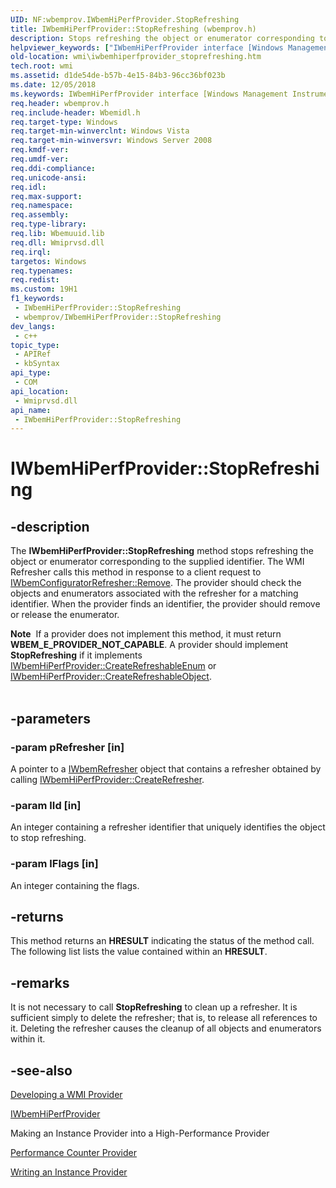 ```yaml
---
UID: NF:wbemprov.IWbemHiPerfProvider.StopRefreshing
title: IWbemHiPerfProvider::StopRefreshing (wbemprov.h)
description: Stops refreshing the object or enumerator corresponding to the supplied identifier.
helpviewer_keywords: ["IWbemHiPerfProvider interface [Windows Management Instrumentation]","StopRefreshing method","IWbemHiPerfProvider.StopRefreshing","IWbemHiPerfProvider::StopRefreshing","StopRefreshing","StopRefreshing method [Windows Management Instrumentation]","StopRefreshing method [Windows Management Instrumentation]","IWbemHiPerfProvider interface","_hmm_iwbemhiperfprovider_stoprefreshing","wbemprov/IWbemHiPerfProvider::StopRefreshing","wmi.iwbemhiperfprovider_stoprefreshing"]
old-location: wmi\iwbemhiperfprovider_stoprefreshing.htm
tech.root: wmi
ms.assetid: d1de54de-b57b-4e15-84b3-96cc36bf023b
ms.date: 12/05/2018
ms.keywords: IWbemHiPerfProvider interface [Windows Management Instrumentation],StopRefreshing method, IWbemHiPerfProvider.StopRefreshing, IWbemHiPerfProvider::StopRefreshing, StopRefreshing, StopRefreshing method [Windows Management Instrumentation], StopRefreshing method [Windows Management Instrumentation],IWbemHiPerfProvider interface, _hmm_iwbemhiperfprovider_stoprefreshing, wbemprov/IWbemHiPerfProvider::StopRefreshing, wmi.iwbemhiperfprovider_stoprefreshing
req.header: wbemprov.h
req.include-header: Wbemidl.h
req.target-type: Windows
req.target-min-winverclnt: Windows Vista
req.target-min-winversvr: Windows Server 2008
req.kmdf-ver: 
req.umdf-ver: 
req.ddi-compliance: 
req.unicode-ansi: 
req.idl: 
req.max-support: 
req.namespace: 
req.assembly: 
req.type-library: 
req.lib: Wbemuuid.lib
req.dll: Wmiprvsd.dll
req.irql: 
targetos: Windows
req.typenames: 
req.redist: 
ms.custom: 19H1
f1_keywords:
 - IWbemHiPerfProvider::StopRefreshing
 - wbemprov/IWbemHiPerfProvider::StopRefreshing
dev_langs:
 - c++
topic_type:
 - APIRef
 - kbSyntax
api_type:
 - COM
api_location:
 - Wmiprvsd.dll
api_name:
 - IWbemHiPerfProvider::StopRefreshing
---
```


# IWbemHiPerfProvider::StopRefreshing


## -description

The 
<b>IWbemHiPerfProvider::StopRefreshing</b> method stops refreshing the object or enumerator corresponding to the supplied identifier. The WMI Refresher calls this method in response to a client request to <a href="/windows/desktop/api/wbemcli/nf-wbemcli-iwbemconfigurerefresher-remove">IWbemConfiguratorRefresher::Remove</a>. The provider should check the objects and enumerators associated with the refresher for a matching identifier. When the provider finds an identifier, the provider should remove or release the enumerator.
<div class="alert"><b>Note</b>  If a provider does not implement this method, it must return <b>WBEM_E_PROVIDER_NOT_CAPABLE</b>. A provider should implement <b>StopRefreshing</b> if it implements 
<a href="/windows/desktop/api/wbemprov/nf-wbemprov-iwbemhiperfprovider-createrefreshableenum">IWbemHiPerfProvider::CreateRefreshableEnum</a> or 
<a href="/windows/desktop/api/wbemprov/nf-wbemprov-iwbemhiperfprovider-createrefreshableobject">IWbemHiPerfProvider::CreateRefreshableObject</a>.</div><div> </div>

## -parameters

### -param pRefresher [in]

A pointer to a 
<a href="/windows/desktop/api/wbemcli/nn-wbemcli-iwbemrefresher">IWbemRefresher</a> object that contains a refresher obtained by calling 
<a href="/windows/desktop/api/wbemprov/nf-wbemprov-iwbemhiperfprovider-createrefresher">IWbemHiPerfProvider::CreateRefresher</a>.

### -param lId [in]

An integer containing a refresher identifier that uniquely identifies the object to stop refreshing.

### -param lFlags [in]

An integer containing the flags.

## -returns

This method returns an <b>HRESULT</b> indicating the status of the method call. The following list lists the value contained within an <b>HRESULT</b>.

## -remarks

It is not necessary to call 
<b>StopRefreshing</b> to clean up a refresher. It is sufficient simply to delete the refresher; that is, to release all references to it. Deleting the refresher causes the cleanup of all objects and enumerators within it.

## -see-also

<a href="/windows/desktop/WmiSdk/developing-a-wmi-provider">Developing a WMI Provider</a>



<a href="/windows/desktop/api/wbemprov/nn-wbemprov-iwbemhiperfprovider">IWbemHiPerfProvider</a>



Making an Instance Provider into a High-Performance Provider



<a href="/windows/desktop/WmiSdk/performance-counter-provider">Performance Counter Provider</a>



<a href="/windows/desktop/WmiSdk/making-an-instance-provider-into-a-high-performance-provider">Writing an Instance Provider</a>

